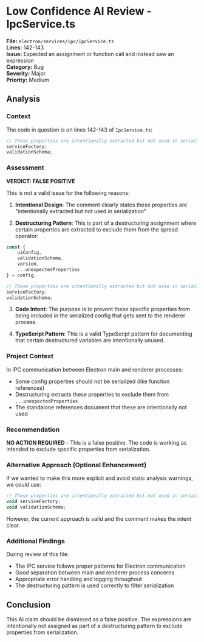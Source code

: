 # Low Confidence AI Review - IpcService.ts

**File:** `electron/services/ipc/IpcService.ts`  
**Lines:** 142-143  
**Issue:** Expected an assignment or function call and instead saw an expression  
**Category:** Bug  
**Severity:** Major  
**Priority:** Medium  

## Analysis

### Context
The code in question is on lines 142-143 of `IpcService.ts`:

```typescript
// These properties are intentionally extracted but not used in serialization
serviceFactory;
validationSchema;
```

### Assessment

**VERDICT: FALSE POSITIVE**

This is not a valid issue for the following reasons:

1. **Intentional Design**: The comment clearly states these properties are "intentionally extracted but not used in serialization"

2. **Destructuring Pattern**: This is part of a destructuring assignment where certain properties are extracted to exclude them from the spread operator:

```typescript
const {
    uiConfig,
    validationSchema,
    version,
    ...unexpectedProperties
} = config;

// These properties are intentionally extracted but not used in serialization
serviceFactory;
validationSchema;
```

3. **Code Intent**: The purpose is to prevent these specific properties from being included in the serialized config that gets sent to the renderer process.

4. **TypeScript Pattern**: This is a valid TypeScript pattern for documenting that certain destructured variables are intentionally unused.

### Project Context

In IPC communication between Electron main and renderer processes:
- Some config properties should not be serialized (like function references)
- Destructuring extracts these properties to exclude them from `...unexpectedProperties`
- The standalone references document that these are intentionally not used

### Recommendation

**NO ACTION REQUIRED** - This is a false positive. The code is working as intended to exclude specific properties from serialization.

### Alternative Approach (Optional Enhancement)

If we wanted to make this more explicit and avoid static analysis warnings, we could use:

```typescript
// These properties are intentionally extracted but not used in serialization
void serviceFactory;
void validationSchema;
```

However, the current approach is valid and the comment makes the intent clear.

### Additional Findings

During review of this file:
- The IPC service follows proper patterns for Electron communication
- Good separation between main and renderer process concerns
- Appropriate error handling and logging throughout
- The destructuring pattern is used correctly to filter serialization

## Conclusion

This AI claim should be dismissed as a false positive. The expressions are intentionally not assigned as part of a destructuring pattern to exclude properties from serialization.
